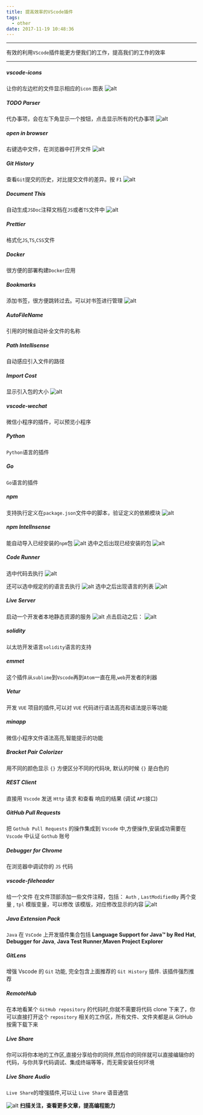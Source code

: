 ```yaml
---
title: 提高效率的VScode插件
tags:
  - other
date: 2017-11-19 10:48:36
---
```


-----------------------------------

有效的利用`VScode`插件能更方便我们的工作，提高我们的工作的效率

----------------------------------

<!--more-->

##### vscode-icons

让你的左边栏的文件显示相应的`icon` 图表 
![alt](/images/vscode好用的插件/vscode_icons.png)

##### TODO Parser 

代办事项，会在左下角显示一个按钮，点击显示所有的代办事项
![alt](/images/vscode好用的插件/todo_parser.png)

##### open in browser

右键选中文件，在浏览器中打开文件
![alt](/images/vscode好用的插件/open_in_browser.png)

##### Git History

查看`Git`提交的历史，对比提交文件的差异。按 `F1`
![alt](/images/vscode好用的插件/git_history.png)

##### Document This

自动生成`JSDoc`注释文档在`JS`或者`TS`文件中
![alt](/images/vscode好用的插件/document_this.png)

##### Prettier

格式化`JS`,`TS`,`CSS`文件

##### Docker

很方便的部署构建`Docker`应用

##### Bookmarks

添加书签，很方便跳转过去。可以对书签进行管理
![alt](/images/vscode好用的插件/bookmarks.png)

##### AutoFileName

引用的时候自动补全文件的名称

##### Path Intellisense

自动感应引入文件的路径

##### Import Cost

显示引入包的大小
![alt](/images/vscode好用的插件/import_cost.png)

##### vscode-wechat

微信小程序的插件，可以预览小程序

##### Python 

`Python`语言的插件

##### Go 

`Go`语言的插件

##### npm

支持执行定义在`package.json`文件中的脚本，验证定义的依赖模块
![alt](/images/vscode好用的插件/npm.png)

##### npm Intellnsense

能自动导入已经安装的`npm`包
![alt](/images/vscode好用的插件/npm_intellnsense.png)
选中之后出现已经安装的包
![alt](/images/vscode好用的插件/npm_intellnsense_show.png)

##### Code Runner

选中代码去执行
![alt](/images/vscode好用的插件/runner_code_select.png)

还可以选中规定的的语言去执行
![alt](/images/vscode好用的插件/runner_code_language.png)
选中之后出现语言的列表
![alt](/images/vscode好用的插件/runner_code_language_select.png)

##### Live Server

启动一个开发者本地静态资源的服务
![alt](/images/vscode好用的插件/go_live.png)
点击启动之后：
![alt](/images/vscode好用的插件/go_live_running.png)

##### solidity

以太坊开发语言`solidity`语言的支持

##### emmet

这个插件从`sublime`到`Vscode`再到`Atom`一直在用,`web`开发者的利器

##### Vetur

开发 `VUE` 项目的插件,可以对 `VUE` 代码进行语法高亮和语法提示等功能 

##### minapp

微信小程序文件语法高亮,智能提示的功能

##### Bracket Pair Colorizer

用不同的颜色显示 `{}` 方便区分不同的代码块, 默认的时候 `{}` 是白色的

##### REST Client

直接用 `Vscode` 发送 `Http` 请求 和查看 响应的结果 (调试 `API`接口)

##### GitHub Pull Requests

把 `Gothub Pull Requests` 的操作集成到 `Vscode` 中,方便操作,安装成功需要在 `Vscode` 中认证 `Gothub` 账号

##### Debugger for Chrome

在浏览器中调试你的 `JS` 代码

##### vscode-fileheader

给一个文件 在文件顶部添加一些文件注释，包括： `Auth` , `LastModifiedBy` 两个变量 , `tpl` 模版变量，可以修改 该模版，对应修改显示的内容
![alt](/images/vscode好用的插件/vscode-fileheader.jpeg)

##### Java Extension Pack

`Java` 在 `VsCode` 上开发插件集合包括 **Language Support for Java™ by Red Hat**, **Debugger for Java**, **Java Test Runner**,**Maven Project Explorer**

##### GitLens

增强 Vscode 的  `Git` 功能, 完全包含上面推荐的 `Git History` 插件. 该插件强烈推荐

##### RemoteHub

在本地看某个 `GitHub repository` 的代码时,你就不需要将代码 clone 下来了，你可以直接打开这个 `repository` 相关的工作区，所有文件、文件夹都是从 GitHub 按需下载下来

##### Live Share

你可以将你本地的工作区,直接分享给你的同伴,然后你的同伴就可以直接编辑你的代码，与你共享代码调试、集成终端等等，而无需安装任何环境

##### Live Share Audio

`Live Share`的增强插件,可以让 `Live Share` 语音通信


![alt](/images/Wechatcode.jpg)
**扫描关注，查看更多文章，提高编程能力**





